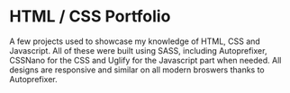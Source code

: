 # HTML / CSS Portfolio

A few projects used to showcase my knowledge of HTML, CSS and Javascript. All of these were built using SASS, including Autoprefixer, CSSNano for the CSS and Uglify for the Javascript part when needed. All designs are responsive and similar on all modern broswers thanks to Autoprefixer.

